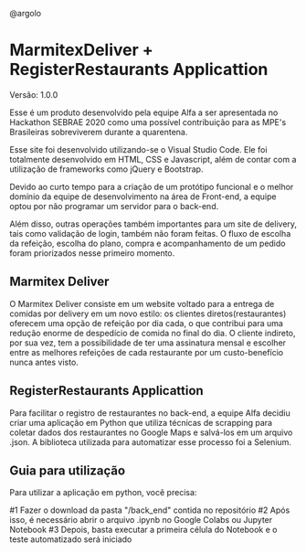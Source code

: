 @argolo

# MarmitexDeliver + RegisterRestaurants Applicattion

Versão: 1.0.0 

Esse é um produto desenvolvido pela equipe Alfa a ser apresentada no Hackathon SEBRAE 2020 como uma possível contribuição para as MPE's Brasileiras sobreviverem durante a quarentena.

Esse site foi desenvolvido utilizando-se o Visual Studio Code. Ele foi totalmente desenvolvido em HTML, CSS e Javascript, além de contar com a utilização de frameworks como jQuery e Bootstrap.

Devido ao curto tempo para a criação de um protótipo funcional e o melhor domínio da equipe de desenvolvimento na área de Front-end, a equipe optou por não programar um servidor para o back-end.

Além disso, outras operações também importantes para um site de delivery, tais como validação de login, também não foram feitas. O fluxo de escolha da refeição, escolha do plano, compra e acompanhamento de um pedido foram priorizados nesse primeiro momento.

## Marmitex Deliver

O Marmitex Deliver consiste em um website voltado para a entrega de comidas por delivery em um novo estilo: os clientes diretos(restaurantes) oferecem uma opção de refeição por dia cada, o que contribui para uma redução enorme de despedício de comida no final do dia. O cliente indireto, por sua vez, tem a possibilidade de ter uma assinatura mensal e escolher entre as melhores refeições de cada restaurante por um custo-benefício nunca antes visto.

## RegisterRestaurants Applicattion

Para facilitar o registro de restaurantes no back-end, a equipe Alfa decidiu criar uma aplicação em Python que utiliza técnicas de scrapping para coletar dados dos restaurantes no Google Maps e salvá-los em um arquivo .json. A biblioteca utilizada para automatizar esse processo foi a Selenium.

## Guia para utilização

Para utilizar a aplicação em python, você precisa:

#1 Fazer o download da pasta "/back_end" contida no repositório
#2 Após isso, é necessário abrir o arquivo .ipynb no Google Colabs ou Jupyter Notebook
#3 Depois, basta executar a primeira célula do Notebook e o teste automatizado será iniciado

